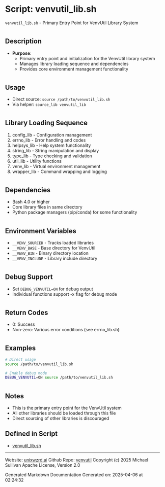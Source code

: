 # Script: venvutil_lib.sh
`venvutil_lib.sh` - Primary Entry Point for VenvUtil Library System
#
## Description
- **Purpose**:
  - Primary entry point and initialization for the VenvUtil library system
  - Manages library loading sequence and dependencies
  - Provides core environment management functionality
#
## Usage
  - Direct source: `source /path/to/venvutil_lib.sh`
  - Via helper: `source_lib venvutil_lib`
#
## Library Loading Sequence
  1. config_lib - Configuration management
  2. errno_lib - Error handling and codes
  3. helpsys_lib - Help system functionality
  4. string_lib - String manipulation and display
  5. type_lib - Type checking and validation
  6. util_lib - Utility functions
  7. venv_lib - Virtual environment management
  8. wrapper_lib - Command wrapping and logging
#
## Dependencies
  - Bash 4.0 or higher
  - Core library files in same directory
  - Python package managers (pip/conda) for some functionality
#
## Environment Variables
  - `__VENV_SOURCED` - Tracks loaded libraries
  - `__VENV_BASE` - Base directory for VenvUtil
  - `__VENV_BIN` - Binary directory location
  - `__VENV_INCLUDE` - Library include directory
#
## Debug Support
  - Set `DEBUG_VENVUTIL=ON` for debug output
  - Individual functions support -x flag for debug mode
#
## Return Codes
  - 0: Success
  - Non-zero: Various error conditions (see errno_lib.sh)
#
## Examples
  ```bash
  # Direct usage
  source /path/to/venvutil_lib.sh
  
  # Enable debug mode
  DEBUG_VENVUTIL=ON source /path/to/venvutil_lib.sh
  ```
#
## Notes
  - This is the primary entry point for the VenvUtil system
  - All other libraries should be loaded through this file
  - Direct sourcing of other libraries is discouraged



## Defined in Script

* [venvutil_lib.sh](../venvutil_lib_sh.md)
---

Website: [unixwzrd.ai](https://unixwzrd.ai)
Github Repo: [venvutil](https://github.com/unixwzrd/venvutil)
Copyright (c) 2025 Michael Sullivan
Apache License, Version 2.0

Generated Markdown Documentation
Generated on: 2025-04-06 at 02:24:32
